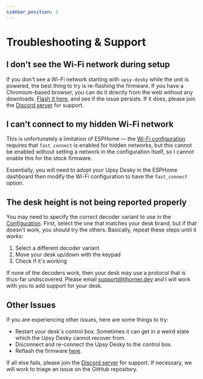 ```yaml
---
sidebar_position: 2
---
```


# Troubleshooting & Support

## I don't see the Wi-Fi network during setup

If you don't see a Wi-Fi network starting with `upsy-desky` while the unit is powered, the best thing to try is re-flashing the firmware. If you have a Chromium-based browser, you can do it directly from the web without any downloads. [Flash it here](https://shop.horner.tj/things/upsy-desky/setup/stock), and see if the issue persists. If it does, please join the [Discord server](https://discord.gg/ZHfXKQrSxF) for support.

## I can't connect to my hidden Wi-Fi network

This is unfortunately a limitation of ESPHome — the [Wi-Fi configuration](https://esphome.io/components/wifi.html#configuration-variables) requires that `fast_connect` is enabled for hidden networks, but this cannot be enabled without setting a network in the configuration itself, so I cannot enable this for the stock firmware.

Essentially, you will need to adopt your Upsy Desky in the ESPHome dashboard then modify the Wi-Fi configuration to have the `fast_connect` option.

## The desk height is not being reported properly

You may need to specify the correct decoder variant to use in the [Configuration](./configuration/index.md). First, select the one that matches your desk brand, but if that doesn't work, you should try the others. Basically, repeat these steps until it works:

1. Select a different decoder variant
2. Move your desk up/down with the keypad
3. Check if it's working

If none of the decoders work, then your desk may use a protocol that is thus-far undiscovered. Please email support@tjhorner.dev and I will work with you to add support for your desk.

## Other Issues

If you are experiencing other issues, here are some things to try:

- Restart your desk's control box. Sometimes it can get in a weird state which the Upsy Desky cannot recover from.
- Disconnect and re-connect the Upsy Desky to the control box.
- Reflash the firmware [here](https://shop.horner.tj/things/upsy-desky/setup/stock).

If all else fails, please join the [Discord server](https://discord.gg/ZHfXKQrSxF) for support. If necessary, we will work to triage an issue on the GitHub repository.